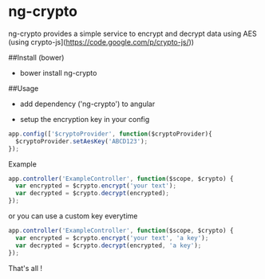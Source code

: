 ng-crypto
==================

ng-crypto provides a simple service to encrypt and decrypt data using AES (using crypto-js](https://code.google.com/p/crypto-js/))

##Install (bower)

* bower install ng-crypto

##Usage
* add dependency ('ng-crypto') to angular

* setup the encryption key in your config
```js
app.config(['$cryptoProvider', function($cryptoProvider){
  $cryptoProvider.setAesKey('ABCD123');
});
```

Example

```js
app.controller('ExampleController', function($scope, $crypto) {
  var encrypted = $crypto.encrypt('your text');
  var decrypted = $crypto.decrypt(encrypted);
});

```

or you can use a custom key everytime

```js
app.controller('ExampleController', function($scope, $crypto) {
  var encrypted = $crypto.encrypt('your text', 'a key');
  var decrypted = $crypto.decrypt(encrypted, 'a key');
});

```

That's all !
